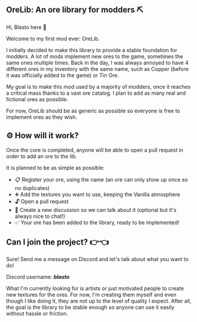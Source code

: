## OreLib: An ore library for modders ⛏️

Hi, Blasto here 👋

Welcome to my first mod ever: OreLib.

I initially decided to make this library to provide a stable foundation for modders. A lot of mods implement new ores to the game, sometimes the same ones multiple times. Back in the day, I was always annoyed to have 4 different ores in my inventory with the same name, such as Copper (before it was officially added to the game) or Tin Ore.

My goal is to make this mod used by a majority of modders, once it reaches a critical mass thanks to a vast ore catalog. I plan to add as many real and fictional ores as possible.

For now, OreLib should be as generic as possible so everyone is free to implement ores as they wish.

## **⚙️ How will it work?**
Once the core is completed, anyone will be able to open a pull request in order to add an ore to the lib.

It is planned to be as simple as possible: 
- 📋 Register your ore, using the name (an ore can only show up once so no duplicates)
- ➕ Add the textures you want to use, keeping the Vanilla atmosphere
- 🔓 Open a pull request
- 🤝 Create a new discussion so we can talk about it (optional but it's always nice to chat!) 
- ✅ Your ore has been added to the library, ready to be implemented!

## Can I join the project? 👉👈
Sure! Send me a message on Discord and let's talk about what you want to do! 

Discord username: ***blasto*** 

What I'm currently looking for is artists or just motivated people to create new textures for the ores. For now, I'm creating them myself and even though I like doing it, they are not up to the level of quality I expect. After all, the goal is the library to be stable enough so anyone can use it easily without hassle or friction.
